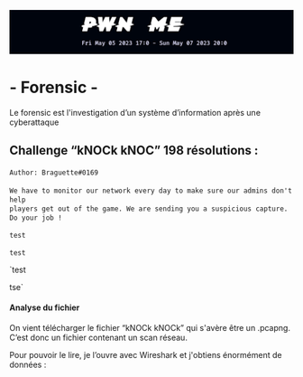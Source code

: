 <p align="center">
  <img src="./scr/images/titre.png" />
</p>

# - Forensic -

Le forensic est l'investigation d’un système d’information après une cyberattaque

## Challenge “kNOCk kNOC” 198 résolutions :

```
Author: Braguette#0169

We have to monitor our network every day to make sure our admins don't help
players get out of the game. We are sending you a suspicious capture. Do your job !
```
`test`

`
test
`

`test

tse`
#### Analyse du fichier

On vient télécharger le fichier “kNOCk kNOCk” qui s'avère être un .pcapng. C’est donc un fichier contenant un scan réseau.

Pour pouvoir le lire, je l’ouvre avec Wireshark et j'obtiens énormément de données :